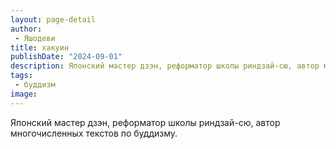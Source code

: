 ```yaml
---
layout: page-detail
author:
 - Яшодеви
title: хакуин
publishDate: "2024-09-01"
description: Японский мастер дзэн, реформатор школы риндзай-сю, автор многочисленных текстов по буддизму.
tags:
 - буддизм
image: 
---
```


Японский мастер дзэн, реформатор школы риндзай-сю, автор многочисленных текстов по буддизму.


